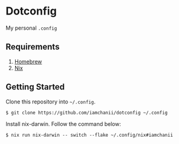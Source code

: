 # Dotconfig

My personal `.config`

## Requirements

1. [Homebrew](https://brew.sh/)
2. [Nix](https://nix.dev/manual/nix/2.24/installation/installing-binary)

## Getting Started

Clone this repository into `~/.config`.

```
$ git clone https://github.com/iamchanii/dotconfig ~/.config
```

Install nix-darwin. Follow the command below:

```
$ nix run nix-darwin -- switch --flake ~/.config/nix#iamchanii
```


